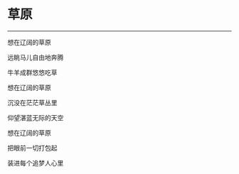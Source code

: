 <!--
 * @Author: 蔡鑫 1058360098@qq.com
 * @Date: 2024-05-15 09:14:02
 * @LastEditors: 蔡鑫 1058360098@qq.com
 * @LastEditTime: 2024-05-15 09:14:12
 * @FilePath: \docsify\docs\articles\poems\P58.md
 * @Description: 这是默认设置,请设置`customMade`, 打开koroFileHeader查看配置 进行设置: https://github.com/OBKoro1/koro1FileHeader/wiki/%E9%85%8D%E7%BD%AE
-->
# 草原
---

想在辽阔的草原

远眺马儿自由地奔腾

牛羊成群悠悠吃草

想在辽阔的草原

沉没在茫茫草丛里

仰望湛蓝无际的天空

想在辽阔的草原

把眼前一切打包起

装进每个追梦人心里